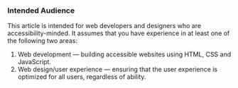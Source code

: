 ### Intended Audience

This article is intended for web developers and designers who are accessibility-minded. It assumes that you have experience in at least one of the following two areas:

1. Web development — building accessible websites using HTML, CSS and JavaScript.
1. Web design/user experience — ensuring that the user experience is optimized for all users, regardless of ability.
